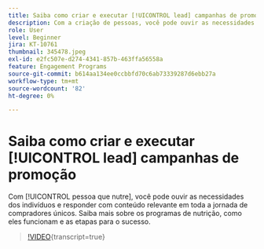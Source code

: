 ```yaml
---
title: Saiba como criar e executar [!UICONTROL lead] campanhas de promoção
description: Com a criação de pessoas, você pode ouvir as necessidades dos indivíduos e responder com conteúdo relevante em toda a sua jornada de comprador único. Saiba mais sobre os programas de nutrição, como eles funcionam e as etapas para o sucesso.
role: User
level: Beginner
jira: KT-10761
thumbnail: 345478.jpeg
exl-id: e2fc507e-d274-4341-857b-463ffa56558a
feature: Engagement Programs
source-git-commit: b614aa134ee0ccbbfd70c6ab73339287d6ebb27a
workflow-type: tm+mt
source-wordcount: '82'
ht-degree: 0%

---
```


# Saiba como criar e executar [!UICONTROL lead] campanhas de promoção

Com [!UICONTROL pessoa que nutre], você pode ouvir as necessidades dos indivíduos e responder com conteúdo relevante em toda a jornada de compradores únicos. Saiba mais sobre os programas de nutrição, como eles funcionam e as etapas para o sucesso.

>[!VIDEO](https://video.tv.adobe.com/v/345478/?quality=12&learn=on){transcript=true}
